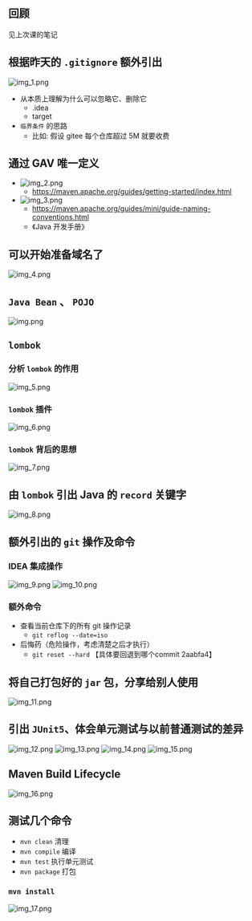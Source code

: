 ## 回顾
见上次课的笔记

## 根据昨天的 `.gitignore` 额外引出
![img_1.png](img_1.png)
- 从本质上理解为什么可以忽略它、删除它
  - .idea
  - target
- `临界条件` 的思路
  - 比如: 假设 gitee 每个仓库超过 5M 就要收费

## 通过 GAV 唯一定义
- ![img_2.png](img_2.png)
  - https://maven.apache.org/guides/getting-started/index.html
- ![img_3.png](img_3.png)
  - https://maven.apache.org/guides/mini/guide-naming-conventions.html
  - 《Java 开发手册》

## 可以开始准备域名了
![img_4.png](img_4.png)

## `Java Bean` 、 `POJO`
![img.png](img.png)

## `lombok`  
### 分析 `lombok` 的作用
![img_5.png](img_5.png)
### `lombok` 插件
![img_6.png](img_6.png)
### `lombok` 背后的思想  
![img_7.png](img_7.png)

## 由 `lombok` 引出 Java 的 `record` 关键字  
![img_8.png](img_8.png)

## 额外引出的 `git` 操作及命令
### IDEA 集成操作
![img_9.png](img_9.png)
![img_10.png](img_10.png)
### 额外命令
- 查看当前仓库下的所有 git 操作记录 
  - `git reflog --date=iso` 
- 后悔药（危险操作，考虑清楚之后才执行）
  - `git reset --hard` 【具体要回退到哪个commit 2aabfa4】

## 将自己打包好的 `jar` 包，分享给别人使用
![img_11.png](img_11.png)

## 引出 `JUnit5`、体会单元测试与以前普通测试的差异
![img_12.png](img_12.png)
![img_13.png](img_13.png)
![img_14.png](img_14.png)
![img_15.png](img_15.png)

## Maven Build Lifecycle
![img_16.png](img_16.png)

## 测试几个命令
- `mvn clean` 清理
- `mvn compile` 编译
- `mvn test` 执行单元测试
- `mvn package` 打包

### `mvn install`
![img_17.png](img_17.png)







